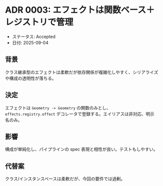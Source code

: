 # ADR 0003: エフェクトは関数ベース＋レジストリで管理

- ステータス: Accepted
- 日付: 2025-09-04

## 背景
クラス継承型のエフェクトは柔軟だが依存関係が複雑化しやすく、シリアライズや構成の透明性が落ちる。

## 決定
エフェクトは `Geometry -> Geometry` の関数のみとし、`effects.registry.effect` デコレータで登録する。エイリアスは非対応、明示名のみ。

## 影響
構成が単純化し、パイプラインの spec 表現と相性が良い。テストもしやすい。

## 代替案
クラス/インスタンスベースは柔軟だが、今回の要件では過剰。

